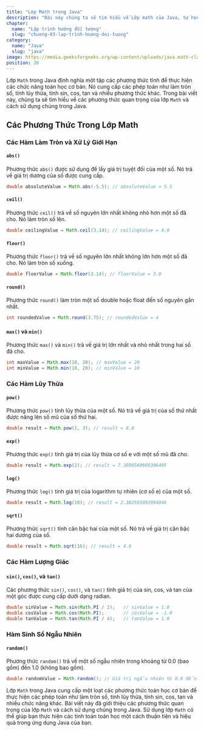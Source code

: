 ```yaml
---
title: "Lớp Math trong Java"
description: "Bài này chúng ta sẽ tìm hiểu về Lớp math của Java, tự học lập trình java, chia sẻ kiến thức về java"
chapter:
  name: "Lập trình hướng đối tượng"
  slug: "chuong-03-lap-trinh-huong-doi-tuong"
category:
  name: "Java"
  slug: "java"
image: https://media.geeksforgeeks.org/wp-content/uploads/java.math-class-methods1.png
position: 26
---
```


Lớp `Math` trong Java định nghĩa một tập các phương thức tĩnh để thực hiện các chức năng toán học cơ bản. Nó cung cấp các phép toán như làm tròn số, tính lũy thừa, tính sin, cos, tan và nhiều phương thức khác. Trong bài viết này, chúng ta sẽ tìm hiểu về các phương thức quan trọng của lớp `Math` và cách sử dụng chúng trong Java.

## Các Phương Thức Trong Lớp Math

### Các Hàm Làm Tròn và Xử Lý Giới Hạn

#### `abs()`

Phương thức `abs()` được sử dụng để lấy giá trị tuyệt đối của một số. Nó trả về giá trị dương của số được cung cấp.

```java
double absoluteValue = Math.abs(-5.5); // absoluteValue = 5.5
```

#### `ceil()`

Phương thức `ceil()` trả về số nguyên lớn nhất không nhỏ hơn một số đã cho. Nó làm tròn số lên.

```java
double ceilingValue = Math.ceil(3.14); // ceilingValue = 4.0
```

#### `floor()`

Phương thức `floor()` trả về số nguyên lớn nhất không lớn hơn một số đã cho. Nó làm tròn số xuống.

```java
double floorValue = Math.floor(3.14); // floorValue = 3.0
```

#### `round()`

Phương thức `round()` làm tròn một số double hoặc float đến số nguyên gần nhất.

```java
int roundedValue = Math.round(3.75); // roundedValue = 4
```

#### `max()` và `min()`

Phương thức `max()` và `min()` trả về giá trị lớn nhất và nhỏ nhất trong hai số đã cho.

```java
int maxValue = Math.max(10, 20); // maxValue = 20
int minValue = Math.min(10, 20); // minValue = 10
```

### Các Hàm Lũy Thừa

#### `pow()`

Phương thức `pow()` tính lũy thừa của một số. Nó trả về giá trị của số thứ nhất được nâng lên số mũ của số thứ hai.

```java
double result = Math.pow(2, 3); // result = 8.0
```

#### `exp()`

Phương thức `exp()` tính giá trị của lũy thừa cơ số e với một số mũ đã cho.

```java
double result = Math.exp(2); // result = 7.3890560989306495
```

#### `log()`

Phương thức `log()` tính giá trị của logarithm tự nhiên (cơ số e) của một số.

```java
double result = Math.log(10); // result = 2.302585092994046
```

#### `sqrt()`

Phương thức `sqrt()` tính căn bậc hai của một số. Nó trả về giá trị căn bậc hai dương của số.

```java
double result = Math.sqrt(16); // result = 4.0
```

### Các Hàm Lượng Giác

#### `sin()`, `cos()`, và `tan()`

Các phương thức `sin()`, `cos()`, và `tan()` tính giá trị của sin, cos, và tan của một góc được cung cấp dưới dạng radian.

```java
double sinValue = Math.sin(Math.PI / 2);   // sinValue = 1.0
double cosValue = Math.cos(Math.PI);       // cosValue = -1.0
double tanValue = Math.tan(Math.PI / 4);   // tanValue = 1.0
```

### Hàm Sinh Số Ngẫu Nhiên

#### `random()`

Phương thức `random()` trả về một số ngẫu nhiên trong khoảng từ 0.0 (bao gồm) đến 1.0 (không bao gồm).

```java
double randomValue = Math.random(); // Giá trị ngẫu nhiên từ 0.0 đến 1.0
```

Lớp `Math` trong Java cung cấp một loạt các phương thức toán học cơ bản để thực hiện các phép toán như làm tròn số, tính lũy thừa, tính sin, cos, tan và nhiều chức năng khác. Bài viết này đã giới thiệu các phương thức quan trọng của lớp `Math` và cách sử dụng chúng trong Java. Sử dụng lớp `Math` có thể giúp bạn thực hiện các tính toán toán học một cách thuận tiện và hiệu quả trong ứng dụng Java của bạn.
